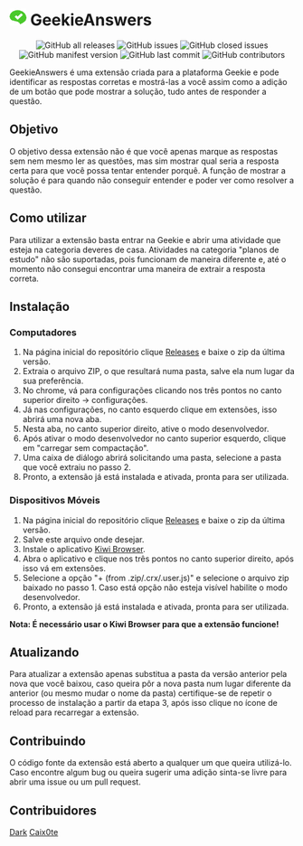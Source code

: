 # <img src="./public/img/icon_48.png" alt="logo" width="30" height="30"> GeekieAnswers

<div align="center">
  <img alt="GitHub all releases" src="https://img.shields.io/github/downloads/Dark-Gr/GeekieAnswers/total?color=%3Cimg%20alt%3D%22GitHub%20issues%22%20src%3D%22https%3A%2F%2Fimg.shields.io%2Fgithub%2Fissues-raw%2FDark-Gr%2FGeekieAnswers%3Fcolor%3D%25232239ab%26style%3Dfor-the-badge%22%3E&style=for-the-badge">
  <img alt="GitHub issues" src="https://img.shields.io/github/issues-raw/Dark-Gr/GeekieAnswers?color=%23285399&label=Issues%20abertas&style=for-the-badge">
  <img alt="GitHub closed issues" src="https://img.shields.io/github/issues-closed-raw/Dark-Gr/GeekieAnswers?color=%23572899&label=Issues%20Fechadas&style=for-the-badge">
  <img alt="GitHub manifest version" src="https://img.shields.io/github/manifest-json/v/Dark-Gr/GeekieAnswers?label=Vers%C3%A3o&style=for-the-badge">
  <img alt="GitHub last commit" src="https://img.shields.io/github/last-commit/Dark-Gr/GeekieAnswers?color=%23289799&label=%C3%9Altimo%20Commit&style=for-the-badge">
  <img alt="GitHub contributors" src="https://img.shields.io/github/contributors/Dark-Gr/GeekieAnswers?label=Contribuidores&style=for-the-badge">
</div>

GeekieAnswers é uma extensão criada para a plataforma Geekie e pode identificar as respostas corretas
e mostrá-las a você assim como a adição de um botão que pode mostrar a solução, tudo antes de responder a questão.

## Objetivo
O objetivo dessa extensão não é que você apenas marque as respostas sem nem mesmo ler as questões, mas sim mostrar qual seria a resposta certa para que você possa tentar entender porquê.
A função de mostrar a solução é para quando não conseguir entender e poder ver como resolver a questão.

## Como utilizar
Para utilizar a extensão basta entrar na Geekie e abrir uma atividade que esteja na categoria deveres de casa.
Atividades na categoria "planos de estudo" não são suportadas, pois funcionam de maneira diferente e, até o momento não consegui encontrar uma maneira de extrair a resposta correta.

## Instalação
### Computadores
1. Na página inicial do repositório clique [Releases](https://github.com/Dark-Gr/GeekieAnswers/releases) e baixe o zip da última versão.
2. Extraia o arquivo ZIP, o que resultará numa pasta, salve ela num lugar da sua preferência.
3. No chrome, vá para configurações clicando nos três pontos no canto superior direito → configurações.
4. Já nas configurações, no canto esquerdo clique em extensões, isso abrirá uma nova aba.
5. Nesta aba, no canto superior direito, ative o modo desenvolvedor.
6. Após ativar o modo desenvolvedor no canto superior esquerdo, clique em "carregar sem compactação".
7. Uma caixa de diálogo abrirá solicitando uma pasta, selecione a pasta que você extraiu no passo 2.
8. Pronto, a extensão já está instalada e ativada, pronta para ser utilizada.

### Dispositivos Móveis
1. Na página inicial do repositório clique [Releases](https://github.com/Dark-Gr/GeekieAnswers/releases) e baixe o zip da última versão.
2. Salve este arquivo onde desejar.
3. Instale o aplicativo [Kiwi Browser](https://play.google.com/store/apps/details?id=com.kiwibrowser.browser&hl=pt_BR&gl=US).
4. Abra o aplicativo e clique nos três pontos no canto superior direito, após isso vá em extensões.
6. Selecione a opção "+ (from .zip/.crx/.user.js)" e selecione o arquivo zip baixado no passo 1. Caso está opção não esteja visível habilite o modo desenvolvedor.
7. Pronto, a extensão já está instalada e ativada, pronta para ser utilizada.

**Nota: É necessário usar o Kiwi Browser para que a extensão funcione!**

## Atualizando
Para atualizar a extensão apenas substitua a pasta da versão anterior pela nova que você baixou, caso queira pôr a nova pasta num lugar diferente da anterior 
(ou mesmo mudar o nome da pasta) certifique-se de repetir o processo de instalação a partir da etapa 3, após isso clique no ícone de reload para recarregar a extensão.

## Contribuindo
O código fonte da extensão está aberto a qualquer um que queira utilizá-lo. \
Caso encontre algum bug ou queira sugerir uma adição sinta-se livre para abrir uma issue ou um pull request.

## Contribuidores
[Dark](https://github.com/Dark-Gr)
[Caix0te](https://github.com/Caix0te)
